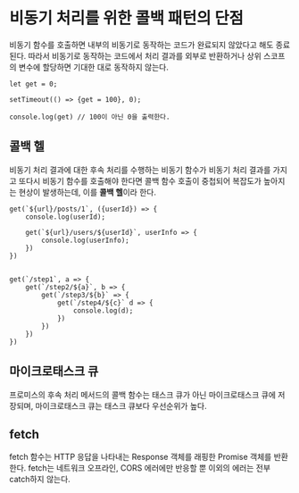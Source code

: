 # 비동기 처리를 위한 콜백 패턴의 단점

비동기 함수를 호출하면 내부의 비동기로 동작하는 코드가 완료되지 않았다고 해도 종료된다. 따라서 비동기로 동작하는 코드에서 처리 결과를 외부로 반환하거나 상위 스코프의 변수에 할당하면 기대한 대로 동작하지 않는다.

```
let get = 0;

setTimeout(() => {get = 100}, 0);

console.log(get) // 100이 아닌 0을 출력한다.
```

## 콜백 헬

비동기 처리 결과에 대한 후속 처리를 수행하는 비동기 함수가 비동기 처리 결과를 가지고 또다시 비동기 함수를 호출해야 한다면 콜백 함수 호출이 중첩되어 복잡도가 높아지는 현상이 발생하는데, 이를 **콜백 헬**이라 한다.

```
get(`${url}/posts/1`, ({userId}) => {
    console.log(userId);

    get(`${url}/users/${userId}`, userInfo => {
        console.log(userInfo);
    })
})


get(`/step1`, a => {
    get(`/step2/${a}`, b => {
        get(`/step3/${b}` => {
            get(`/step4/${c}` d => {
                console.log(d);
            })
        })
    })
})
```

## 마이크로태스크 큐

프로미스의 후속 처리 메서드의 콜백 함수는 태스크 큐가 아닌 마이크로태스크 큐에 저장되며, 마이크로태스크 큐는 태스크 큐보다 우선순위가 높다.

## fetch

fetch 함수는 HTTP 응답을 나타내는 Response 객체를 래핑한 Promise 객체를 반환한다. fetch는 네트워크 오프라인, CORS 에러에만 반응할 뿐 이외의 에러는 전부 catch하지 않는다.
